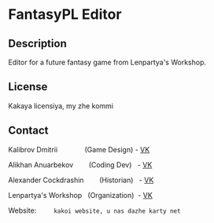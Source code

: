# FantasyPL Editor

## Description
Editor for a future fantasy game from Lenpartya's Workshop. 

## License
Kakaya licensiya, my zhe kommi

## Contact

Kalibrov Dmitrii&nbsp; &nbsp;  &nbsp; &nbsp; &nbsp; &nbsp; &nbsp;  (Game Design) - [VK](https://vk.com/kal1brov)

Alikhan Anuarbekov&nbsp; &nbsp;  &nbsp; &nbsp; (Coding Dev)&nbsp;&nbsp;&nbsp;- [VK](https://vk.com/alihanan)

Alexander Cockdrashin&nbsp; &nbsp;  &nbsp;  &nbsp; (Historian)&nbsp;&nbsp;&nbsp;- [VK](https://vk.com/id557717075)

Lenpartya's Workshop  &nbsp;   (Organization)&nbsp;&nbsp;- [VK](https://vk.com/lenpindie)

Website: &nbsp; &nbsp;  &nbsp; &nbsp; `kakoi website, u nas dazhe karty net`
